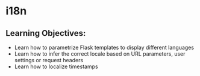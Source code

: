 i18n
====


## Learning Objectives:

- Learn how to parametrize Flask templates to display different languages
- Learn how to infer the correct locale based on URL parameters, user settings or request headers
- Learn how to localize timestamps
